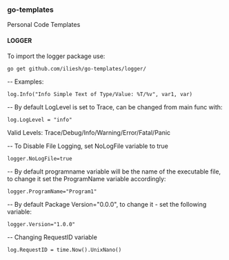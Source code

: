 ### go-templates
Personal Code Templates

#### LOGGER
To import the logger package use:

```golang
go get github.com/iliesh/go-templates/logger/
```

-- Examples:
```golang
log.Info("Info Simple Text of Type/Value: %T/%v", var1, var)
```

-- By default LogLevel is set to Trace, can be changed from main func with:
```golang
log.LogLevel = "info"
```

Valid Levels: Trace/Debug/Info/Warning/Error/Fatal/Panic

-- To Disable File Logging, set NoLogFile variable to true 
```golang
logger.NoLogFile=true
```

-- By default programname variable will be the name of the executable file, to change it set the ProgramName variable accordingly:
```golang
logger.ProgramName="Program1"
```

-- By default Package Version="0.0.0", to change it - set the following variable:
```golang
logger.Version="1.0.0"
```

-- Changing RequestID variable
```golang
log.RequestID = time.Now().UnixNano()
```
